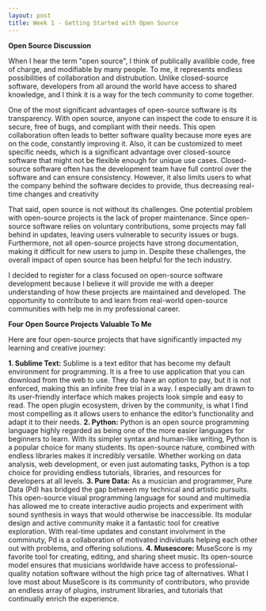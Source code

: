 ```yaml
---
layout: post
title: Week 1 - Getting Started with Open Source
---
```

**Open Source Discussion**

When I hear the term "open source", I think of publically availible code, free of charge, and modifiable by many people. To me, it represents endless possibilities of collaboration and distrubution. Unlike closed-source software, developers from all around the world have access to shared knowledge, and I think it is a way for the tech community to come together.

One of the most significant advantages of open-source software is its transparency. With open source, anyone can inspect the code to ensure it is secure, free of bugs, and compliant with their needs. This open collaboration often leads to better software quality because more eyes are on the code, constantly improving it. Also, it can be customized to meet specific needs, which is a significant advantage over closed-source software that might not be flexible enough for unique use cases. Closed-source software often has the development team have full control over the software and can ensure consistency. However, it also limits users to what the company behind the software decides to provide, thus decreasing real-time changes and creativity

That said, open source is not without its challenges. One potential problem with open-source projects is the lack of proper maintenance. Since open-source software relies on voluntary contributions, some projects may fall behind in updates, leaving users vulnerable to security issues or bugs. Furthermore, not all open-source projects have strong documentation, making it difficult for new users to jump in. Despite these challenges, the overall impact of open source has been helpful for the tech industry.

I decided to register for a class focused on open-source software development because I believe it will provide me with a deeper understanding of how these projects are maintained and developed. The opportunity to contribute to and learn from real-world open-source communities with help me in my professional career.

**Four Open Source Projects Valuable To Me**

Here are four open-source projects that have significantly impacted my learning and creative journey:

**1. Sublime Text:**
	Sublime is a text editor that has become my default environment for programming. It is a free to use application that you can download from the web to use. They do have an option to pay, but it is not enforced, making this an infinite free trial in a way. I especially am drawn to its user-friendly interface which makes projects look simple and easy to read. The open plugin ecosystem, driven by the community, is what I find most compelling as it allows users to enhance the editor’s functionality and adapt it to their needs. 
**2. Python:**
	Python is an open source programming language highly regarded as being one of the more easier languages for beginners to learn. With its simpler syntax and human-like writing, Python is a popular choice for many students. Its open-source nature, combined with endless libraries makes it incredibly versatile. Whether working on data analysis, web development, or even just automating tasks, Python is a top choice for providing endless tutorials, libraries, and resources for developers at all levels.
**3. Pure Data:**
	As a musician and programmer, Pure Data (Pd) has bridged the gap between my technical and artistic pursuits. This open-source visual programming language for sound and multimedia has allowed me to create interactive audio projects and experiment with sound synthesis in ways that would otherwise be inaccessible. Its modular design and active community make it a fantastic tool for creative exploration. With real-time updates and constant involvment in the comminuty, Pd is a collaboration of motivated individuals helping each other out with problems, and offering solutions.
**4. Musescore:**
	MuseScore is my favorite tool for creating, editing, and sharing sheet music. Its open-source model ensures that musicians worldwide have access to professional-quality notation software without the high price tag of alternatives. What I love most about MuseScore is its community of contributors, who provide an endless array of plugins, instrument libraries, and tutorials that continually enrich the experience. 

